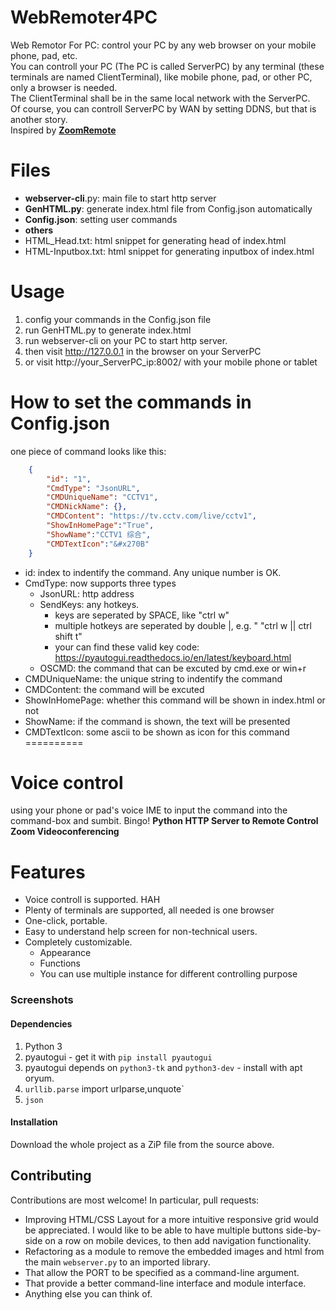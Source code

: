 # WebRemoter4PC
Web Remotor For PC: control your PC by any web browser on your mobile phone, pad, etc.  
You can controll your PC (The PC is called ServerPC) by any terminal (these terminals are named ClientTerminal), like mobile phone, pad, or other PC, only a browser is needed.  
The ClientTerminal shall be in the same local network with the ServerPC.  
Of course, you can controll ServerPC by WAN by setting DDNS, but that is another story.  
Inspired by [**ZoomRemote**](https://github.com/khbroadcasting/ZoomRemote/)  

# Files
- **webserver-cli**.py: main file to start http server
- **GenHTML.py**: generate index.html file from Config.json automatically
- **Config.json**:  setting user commands
- **others**
- HTML_Head.txt: html snippet for generating head of index.html
- HTML-Inputbox.txt: html snippet for generating inputbox of index.html
# Usage
1. config your commands in the Config.json file
2. run GenHTML.py to generate index.html
3. run webserver-cli on your PC to start http server. 
4. then visit http://127.0.0.1 in the browser on your ServerPC
5. or visit http://your_ServerPC_ip:8002/ with your mobile phone or tablet

# How to set the commands in Config.json
one piece of command looks like this:
``` json
    {
        "id": "1",
        "CmdType": "JsonURL",
        "CMDUniqueName": "CCTV1",
        "CMDNickName": {},
        "CMDContent": "https://tv.cctv.com/live/cctv1",
        "ShowInHomePage":"True",
        "ShowName":"CCTV1 综合",
        "CMDTextIcon":"&#x270B"
    }
```
* id: index to indentify the command. Any unique number is OK.
* CmdType: now supports three types
  * JsonURL: http address
  * SendKeys: any hotkeys. 
    * keys are seperated by SPACE, like "ctrl w"
    * multiple hotkeys are seperated by double |, e.g. " "ctrl w || ctrl shift t"
    * your can find these valid key code: https://pyautogui.readthedocs.io/en/latest/keyboard.html
  * OSCMD: the command that can be excuted by cmd.exe or win+r 
* CMDUniqueName: the unique string to indentify the command
* CMDContent: the command will be excuted
* ShowInHomePage: whether this command will be shown in index.html or not
* ShowName: if the command is shown, the text will be presented
* CMDTextIcon: some ascii to be shown as icon for this command
==========
# Voice control
using your phone or pad's voice IME to input the command into the command-box and sumbit. Bingo!
**Python HTTP Server to Remote Control Zoom Videoconferencing**

# Features
* Voice controll is supported. HAH
* Plenty of terminals are supported, all needed is one browser
* One-click, portable.
* Easy to understand help screen for non-technical users.
* Completely customizable.
  * Appearance
  * Functions
  * You can use multiple instance for different controlling purpose

### Screenshots




#### Dependencies

1. Python 3
2. pyautogui - get it with `pip install pyautogui`
3. pyautogui depends on `python3-tk` and `python3-dev` - install with apt oryum.
4. `urllib.parse` import urlparse,unquote`
5. `json`
#### Installation

Download  the whole project as a ZiP file from the source above.



Contributing
------------

Contributions are most welcome!  In particular, pull requests:
* Improving HTML/CSS Layout for a more intuitive responsive grid would be appreciated.  I would like to be able to have multiple buttons side-by-side on a row on mobile devices, to then add navigation functionality.
* Refactoring as a module to remove the embedded images and html from the main `webserver.py` to an imported library.
* That allow the PORT to be specified as a command-line argument.
* That provide a better command-line interface and module interface.
* Anything else you can think of.
